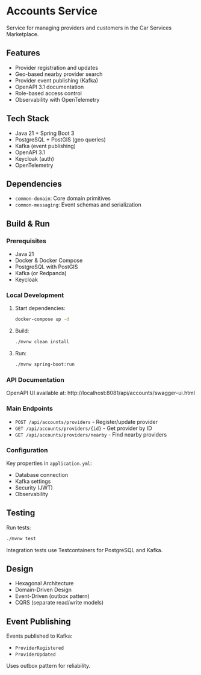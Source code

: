 # Accounts Service

Service for managing providers and customers in the Car Services Marketplace.

## Features

- Provider registration and updates
- Geo-based nearby provider search
- Provider event publishing (Kafka)
- OpenAPI 3.1 documentation
- Role-based access control
- Observability with OpenTelemetry

## Tech Stack

- Java 21 + Spring Boot 3
- PostgreSQL + PostGIS (geo queries)
- Kafka (event publishing)
- OpenAPI 3.1
- Keycloak (auth)
- OpenTelemetry

## Dependencies

- `common-domain`: Core domain primitives
- `common-messaging`: Event schemas and serialization

## Build & Run

### Prerequisites

- Java 21
- Docker & Docker Compose
- PostgreSQL with PostGIS
- Kafka (or Redpanda)
- Keycloak

### Local Development

1. Start dependencies:
   ```bash
   docker-compose up -d
   ```

2. Build:
   ```bash
   ./mvnw clean install
   ```

3. Run:
   ```bash
   ./mvnw spring-boot:run
   ```

### API Documentation

OpenAPI UI available at: http://localhost:8081/api/accounts/swagger-ui.html

### Main Endpoints

- `POST /api/accounts/providers` - Register/update provider
- `GET /api/accounts/providers/{id}` - Get provider by ID
- `GET /api/accounts/providers/nearby` - Find nearby providers

### Configuration

Key properties in `application.yml`:
- Database connection
- Kafka settings
- Security (JWT)
- Observability

## Testing

Run tests:
```bash
./mvnw test
```

Integration tests use Testcontainers for PostgreSQL and Kafka.

## Design

- Hexagonal Architecture
- Domain-Driven Design
- Event-Driven (outbox pattern)
- CQRS (separate read/write models)

## Event Publishing

Events published to Kafka:
- `ProviderRegistered`
- `ProviderUpdated`

Uses outbox pattern for reliability.
